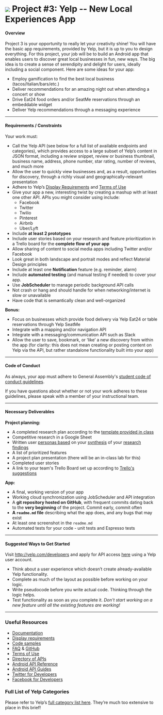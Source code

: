 # ![](https://ga-dash.s3.amazonaws.com/production/assets/logo-9f88ae6c9c3871690e33280fcf557f33.png) Project #3: Yelp -- New Local Experiences App

#### Overview

Project 3 is your opportunity to really let your creativity shine! You will have the basic app requirements, provided by Yelp, but it is up to you to design everything. For this project, your job will be to build an Android app that enables users to discover great local businesses in fun, new ways. The big idea is to create a sense of serendipity and delight for users, ideally including a social component. Here are some ideas for your app:

- Employ gamification to find the best local business (tacos/Italian/bars/etc.)
- Deliver recommendations for an amazing night out when attending a concert or show
- Drive Eat24 food orders and/or SeatMe reservations through an embeddable widget
- Deliver Yelp recommendations through a messaging experience

---

#### Requirements / Constraints

Your work must:

- Call the Yelp API (see below for a full list of available endpoints and categories), which provides access to a large subset of Yelp’s content in JSON format, including a review snippet, review or business thumbnail, business name, address, phone number, star rating, number of reviews, and much more	
- Allow the user to quickly view businesses and, as a result, opportunities for discovery, through a richly visual and geographically-relevant presentation	
- Adhere to Yelp’s [Display Requirements](https://www.yelp.com/developers/display_requirements) and [Terms of Use](https://www.yelp.com/developers/api_terms)	
- Give your app a new, interesting twist by creating a mashup with at least one other API. APIs you might consider using include:	
	- Facebook
	- Twitter
	- Twilio
	- Pinterest
	- Airbnb
	- Uber/Lyft
- Include **at least 2 prototypes**
- Include user stories based on your research and feature prioritization in a Trello board for the **complete flow of your app**
- Allow sharing of content to social media apps including Twitter and/or Facebook
- Look great in both landscape and portrait modes and reflect Material Design principles
- Include at least one **Notification** feature (e.g. reminder, alarm)
- Include **automated testing** (and manual testing if needed) to cover your app.
- Use **JobScheduler** to manage periodic background API calls
- Not crash or hang and should handle for when networking/internet is slow or unavailable
- Have code that is semantically clean and well-organized


**Bonus:**

- Focus on businesses which provide food delivery via Yelp Eat24 or table reservations through Yelp SeatMe
- Integrate with a mapping and/or navigation API
- Integrate with a messaging/communication API such as Slack
- Allow the user to save, bookmark, or ‘like’ a new discovery from within the app (for clarity: this does not mean creating or posting content on Yelp via the API, but rather standalone functionality built into your app)

---

#### Code of Conduct

As always, your app must adhere to General Assembly's [student code of conduct guidelines](https://ga-adi.gitbooks.io/adi-oreo/content/markdown/code-of-conduct.html).

If you have questions about whether or not your work adheres to these guidelines, please speak with a member of your instructional team.

---

#### Necessary Deliverables

**Project planning:**
- A completed research plan according to the [template provided in class](../worksheets/research-plan-worksheet.pdf)
- Competitive research in a Google Sheet
- Written user [personas based](../worksheets/persona-worksheet.pdf) on your [synthesis](../worksheets/research-highlights-worksheet.pdf) of your [research findings](../worksheets/design-thinking-activity-worksheet.pdf)
- A list of prioritized features
- A project plan presentation (there will be an in-class lab for this)
- Completed user stories
- A link to your team's Trello Board set up according to [Trello's suggestions](http://buildbettersoftware.com/with-trello/)

**App:**
- A final, working version of your app
- Working cloud synchronization using JobScheduler and API integration
- A **git repository hosted on GitHub**, with frequent commits dating back to the **very beginning** of the project. Commit early, commit often
- **A `readme.md` file** describing what the app does, and any bugs that may exist
- At least one screenshot in the `readme.md`
- Automated tests for your code - unit tests and Espresso tests

---

#### Suggested Ways to Get Started

Visit http://yelp.com/developers and apply for API access [here](https://www.yelp.com/developers/v3/manage_app) using a Yelp user account.

- Think about a user experience which doesn’t create already-available Yelp functionality.
- Complete as much of the layout as possible before working on your logic.
- Write pseudocode before you write actual code. Thinking through the logic helps.
- Test functionality as soon as you complete it. *Don't start working on a new feature until all the existing features are working!*

---

### Useful Resources

- [Documentation](https://www.yelp.com/developers/documentation/v3/)
- [Display requirements](https://www.yelp.com/developers/display_requirements)
- [Code samples](https://github.com/Yelp/yelp-fusion#code-samples)
- [FAQ](https://www.yelp.com/developers/faq) & [GitHub](https://github.com/Yelp/yelp-api/issues)
- [Terms of Use](https://www.yelp.com/developers/api_terms)
- [Directory of APIs](http://www.programmableweb.com/apis/directory)
- [Android API Reference](http://developer.android.com/reference/packages.html)
- [Android API Guides](http://developer.android.com/guide/index.html)
- [Twitter for Developers](https://dev.twitter.com/)
- [Facebook for Developers](https://developers.facebook.com/)

### Full List of Yelp Categories
Please refer to Yelp’s [full category list here](https://www.yelp.com/developers/documentation/v3/all_category_list). They’re much too extensive to place in this brief!
